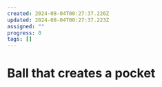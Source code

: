 ```yaml
---
created: 2024-08-04T00:27:37.226Z
updated: 2024-08-04T00:27:37.223Z
assigned: ""
progress: 0
tags: []
---
```


# Ball that creates a pocket
